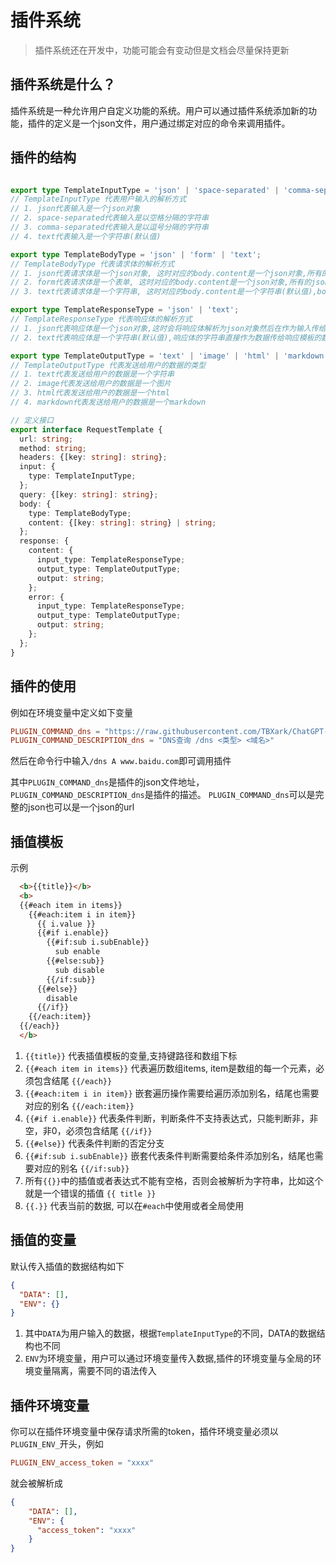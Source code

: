 # 插件系统
> 插件系统还在开发中，功能可能会有变动但是文档会尽量保持更新

## 插件系统是什么？
插件系统是一种允许用户自定义功能的系统。用户可以通过插件系统添加新的功能，插件的定义是一个json文件，用户通过绑定对应的命令来调用插件。

## 插件的结构
```typescript

export type TemplateInputType = 'json' | 'space-separated' | 'comma-separated' | 'text';
// TemplateInputType 代表用户输入的解析方式
// 1. json代表输入是一个json对象
// 2. space-separated代表输入是以空格分隔的字符串
// 3. comma-separated代表输入是以逗号分隔的字符串
// 4. text代表输入是一个字符串(默认值)

export type TemplateBodyType = 'json' | 'form' | 'text';
// TemplateBodyType 代表请求体的解析方式
// 1. json代表请求体是一个json对象, 这时对应的body.content是一个json对象,所有的json的value都可以通过插值模板注入数据
// 2. form代表请求体是一个表单, 这时对应的body.content是一个json对象,所有的json的value都可以通过插值模板注入数据
// 3. text代表请求体是一个字符串, 这时对应的body.content是一个字符串(默认值),body.content可以通过插值模板注入数据

export type TemplateResponseType = 'json' | 'text';
// TemplateResponseType 代表响应体的解析方式
// 1. json代表响应体是一个json对象,这时会将响应体解析为json对象然后在作为输入传给响应模板的数据
// 2. text代表响应体是一个字符串(默认值),响应体的字符串直接作为数据传给响应模板的数据

export type TemplateOutputType = 'text' | 'image' | 'html' | 'markdown';
// TemplateOutputType 代表发送给用户的数据的类型
// 1. text代表发送给用户的数据是一个字符串
// 2. image代表发送给用户的数据是一个图片
// 3. html代表发送给用户的数据是一个html
// 4. markdown代表发送给用户的数据是一个markdown

// 定义接口
export interface RequestTemplate {
  url: string;
  method: string;
  headers: {[key: string]: string};
  input: {
    type: TemplateInputType;
  };
  query: {[key: string]: string};
  body: {
    type: TemplateBodyType;
    content: {[key: string]: string} | string;
  };
  response: {
    content: {
      input_type: TemplateResponseType;
      output_type: TemplateOutputType;
      output: string;
    };
    error: {
      input_type: TemplateResponseType;
      output_type: TemplateOutputType;
      output: string;
    };
  };
}
```

## 插件的使用
例如在环境变量中定义如下变量
```toml
PLUGIN_COMMAND_dns = "https://raw.githubusercontent.com/TBXark/ChatGPT-Telegram-Workers/dev/plugins/dns.json"
PLUGIN_COMMAND_DESCRIPTION_dns = "DNS查询 /dns <类型> <域名>"
```
然后在命令行中输入`/dns A www.baidu.com`即可调用插件

其中`PLUGIN_COMMAND_dns`是插件的json文件地址，`PLUGIN_COMMAND_DESCRIPTION_dns`是插件的描述。
`PLUGIN_COMMAND_dns`可以是完整的json也可以是一个json的url


## 插值模板
示例
```html
  <b>{{title}}</b>
  <b>
  {{#each item in items}}
    {{#each:item i in item}}
      {{ i.value }}
      {{#if i.enable}}
        {{#if:sub i.subEnable}}
          sub enable
        {{#else:sub}}
          sub disable
        {{/if:sub}}
      {{#else}}
        disable
      {{/if}}
    {{/each:item}}
  {{/each}}
  </b>
```
1. `{{title}}` 代表插值模板的变量,支持键路径和数组下标
2. `{{#each item in items}}` 代表遍历数组items, item是数组的每一个元素，必须包含结尾 `{{/each}}`
3. `{{#each:item i in item}}` 嵌套遍历操作需要给遍历添加别名，结尾也需要对应的别名 `{{/each:item}}`
4. `{{#if i.enable}}` 代表条件判断，判断条件不支持表达式，只能判断非，非空，非0，必须包含结尾 `{{/if}}`
5. `{{#else}}` 代表条件判断的否定分支
6. `{{#if:sub i.subEnable}}` 嵌套代表条件判断需要给条件添加别名，结尾也需要对应的别名 `{{/if:sub}}`
7. 所有`{{}}`中的插值或者表达式不能有空格，否则会被解析为字符串，比如这个就是一个错误的插值 `{{ title }}`
8. `{{.}}` 代表当前的数据, 可以在`#each`中使用或者全局使用

## 插值的变量
默认传入插值的数据结构如下

```json
{
  "DATA": [],
  "ENV": {}
}
```
1. 其中`DATA`为用户输入的数据，根据`TemplateInputType`的不同，DATA的数据结构也不同
2. `ENV`为环境变量，用户可以通过环境变量传入数据,插件的环境变量与全局的环境变量隔离，需要不同的语法传入

## 插件环境变量
你可以在插件环境变量中保存请求所需的token，插件环境变量必须以`PLUGIN_ENV_`开头，例如
```toml
PLUGIN_ENV_access_token = "xxxx"
```
就会被解析成
```json
{
    "DATA": [],
    "ENV": {
      "access_token": "xxxx"
    }
}
```

